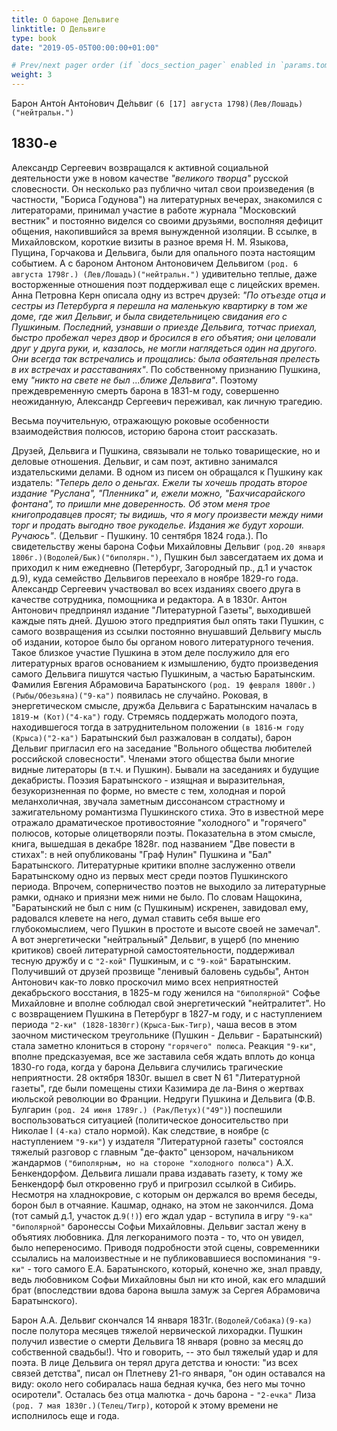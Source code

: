 ```yaml
---
title: О бароне Дельвиге
linktitle: О Дельвиге
type: book
date: "2019-05-05T00:00:00+01:00"

# Prev/next pager order (if `docs_section_pager` enabled in `params.toml`)
weight: 3
---
```


Барон Анто́н Анто́нович Де́львиг `(6 [17] августа 1798)(Лев/Лошадь)("нейтральн.")`
## 1830-е

Александр Сергеевич возвращался к активной социальной деятельности уже в новом качестве _"великого творца"_ русской словесности. Он несколько раз публично читал свои произведения (в частности, "Бориса Годунова") на литературных вечерах, знакомился с литераторами, принимал участие в работе журнала "Московский вестник" и постоянно виделся со своими друзьями, восполняя дефицит общения, накопившийся за время вынужденной изоляции. В ссылке, в Михайловском, короткие визиты в разное время Н. М. Языкова, Пущина, Горчакова и Дельвига, были для опального поэта настоящим событием. А с бароном Антоном Антоновичем Дельвигом `(род. 6 августа 1798г.) (Лев/Лошадь)("нейтральн.")` удивительно теплые, даже восторженные отношения поэт поддерживал еще с лицейских времен. Анна Петровна Керн описала одну из встреч друзей: _"По отъезде отца и сестры из Петербурга я перешла на маленькую квартирку в том же доме, где жил Дельвиг, и была свидетельницею свидания его с Пушкиным. Последний, узнавши о приезде Дельвига, тотчас приехал, быстро пробежал через двор и бросился в его объятия; они целовали друг у друга руки, и, казалось, не могли наглядеться один на другого. Они всегда так встречались и прощались: была обаятельная прелесть в их встречах и расставаниях"_. По собственному признанию Пушкина, ему _"никто на свете не был ...ближе Дельвига"_. Поэтому преждевременную смерть барона в 1831-м году, совершенно неожиданную, Александр Сергеевич переживал, как личную трагедию.

Весьма поучительную, отражающую роковые особенности взаимодействия полюсов, историю барона стоит рассказать.

Друзей, Дельвига и Пушкина, связывали не только товарищеские, но и деловые отношения. Дельвиг, и сам поэт, активно занимался издательскими делами. В одном из писем он обращался к Пушкину как издатель: _"Теперь дело о деньгах. Ежели ты хочешь продать второе издание "Руслана", "Пленника" и, ежели можно, "Бахчисарайского фонтана", то пришли мне доверенность. Об этом меня трое книгопродавцев просят; ты видишь, что я могу произвести между ними торг и продать выгодно твое рукоделье. Издания же будут хороши. Ручаюсь"_. (Дельвиг - Пушкину. 10 сентября 1824 года.). По свидетельству жены барона Софьи Михайловны Дельвиг `(род.20 января 1806г.)(Водолей/Бык)("биполярн.")`, Пушкин был завсегдатаем их дома и приходил к ним ежедневно (Петербург, Загородный пр., д.1 и участок д.9), куда семейство Дельвигов переехало в ноябре 1829-го года. Александр Сергеевич участвовал во всех изданиях своего друга в качестве сотрудника, помощника и редактора. А в 1830г. Антон Антонович предпринял издание "Литературной Газеты", выходившей каждые пять дней. Душою этого предприятия был опять таки Пушкин, с самого возвращения из ссылки постоянно внушавший Дельвигу мысль об издании, которое было бы органом нового литературного течения. Такое близкое участие Пушкина в этом деле послужило для его литературных врагов основанием к измышлению, будто произведения самого Дельвига пишутся частью Пушкиным, а частью Баратынским. Фамилия Евгения Абрамовича Баратынского `(род. 19 февраля 1800г.)(Рыбы/Обезьяна)("9-ка")` появилась не случайно. Роковая, в энергетическом смысле, дружба Дельвига с Баратынским началась в `1819-м (Кот)("4-ка")` году. Стремясь поддержать молодого поэта, находившегося тогда в затруднительном положении `(в 1816-м году (Крыса)("2-ка")` Баратынский был разжалован в солдаты), барон Дельвиг пригласил его на заседание "Вольного общества любителей российской словесности". Членами этого общества были многие видные литераторы (в т.ч. и Пушкин). Бывали на заседаниях и будущие декабристы. Поэзия Баратынского - изящная и выразительная, безукоризненная по форме, но вместе с тем, холодная и порой меланхоличная, звучала заметным диссонансом страстному и зажигательному романтизма Пушкинского стиха. Это в известной мере отражало драматическое противостояние "холодного" и "горячего" полюсов, которые олицетворяли поэты. Показательна в этом смысле, книга, вышедшая в декабре 1828г. под названием "Две повести в стихах": в ней опубликованы "Граф Нулин" Пушкина и "Бал" Баратынского. Литературные критики вполне заслуженно отвели Баратынскому одно из первых мест среди поэтов Пушкинского периода. Впрочем, соперничество поэтов не выходило за литературные рамки, однако и приязни меж ними не было. По словам Нащокина, "Баратынский не был с ним (с Пушкиным) искренен, завидовал ему, радовался клевете на него, думал ставить себя выше его глубокомыслием, чего Пушкин в простоте и высоте своей не замечал". А вот энергетически "нейтральный" Дельвиг, в ущерб (по мнению критиков) своей литературной самостоятельности, поддерживал тесную дружбу и с `"2-кой"` Пушкиным, и с `"9-кой"` Баратынским. Получивший от друзей прозвище "ленивый баловень судьбы", Антон Антонович как-то ловко проскочил мимо всех неприятностей декабрьского восстания, в 1825-м году женился на `"биполярной"` Софье Михайловне и вполне соблюдал свой энергетический "нейтралитет". Но с возвращением Пушкина в Петербург в 1827-м году, и с наступлением периода `"2-ки" (1828-1830гг)(Крыса-Бык-Тигр)`, чаша весов в этом заочном мистическом треугольнике (Пушкин - Дельвиг - Баратынский) стала заметно клониться в сторону `"горячего" полюса`. Реакция `"9-ки"`, вполне предсказуемая, все же заставила себя ждать вплоть до конца 1830-го года, когда у барона Дельвига случились трагические неприятности. 28 октября 1830г. вышел в свет N 61 "Литературной газеты", где были помещены стихи Казимира де ла-Виня о жертвах июльской революции во Франции. Недруги Пушкина и Дельвига (Ф.В. Булгарин `(род. 24 июня 1789г.) (Рак/Петух)("49")`) поспешили воспользоваться ситуацией (политическое доносительство при Николае I `(4-ка)` стало нормой). Как следствие, в ноябре (с наступлением `"9-ки"`) у издателя "Литературной газеты" состоялся тяжелый разговор с главным "де-факто" цензором, начальником жандармов `("биполярным, но на стороне "холодного полюса")` А.Х. Бенкендорфом. Дельвига лишали права издавать газету, к тому же Бенкендорф был откровенно груб и пригрозил ссылкой в Сибирь. Несмотря на хладнокровие, с которым он держался во время беседы, борон был в отчаяние. Кашмар, однако, на этом не закончился. Дома (тот самый д.1, участок д.`9(!)`) его ждал удар - вступила в игру `"9-ка"` `"биполярной"` баронессы Софьи Михайловны. Дельвиг застал жену в объятиях любовника. Для легкоранимого поэта - то, что он увидел, было непереносимо. Приводя подробности этой сцены, современники ссылались на малоизвестные и не публиковавшиеся воспоминания `"9-ки"` - того самого Е.А. Баратынского, который, конечно же, знал правду, ведь любовником Софьи Михайловны был ни кто иной, как его младший брат (впоследствии вдова барона вышла замуж за Сергея Абрамовича Баратынского).

Барон А.А. Дельвиг скончался 14 января 1831г.`(Водолей/Собака)(9-ка)` после полутора месяцев тяжелой нервической лихорадки. Пушкин получил известие о смерти Дельвига 18 января (ровно за месяц до собственной свадьбы!). Что и говорить, -- это был тяжелый удар и для поэта. В лице Дельвига он терял друга детства и юности: "из всех связей детства", писал он Плетневу 21-го января, "он один оставался на виду: около него собиралась наша бедная кучка, без него мы точно осиротели". Осталась без отца малютка - дочь барона - `"2-ечка"` Лиза `(род. 7 мая 1830г.)(Телец/Тигр)`, которой к этому времени не исполнилось еще и года.
